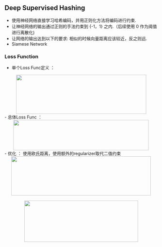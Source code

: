 ## Deep Supervised Hashing  
* 使用神经网络直接学习哈希编码，并用正则化方法将编码进行约束.    
* 让神经网络的输出通过正则的手法约束到 {-1，1} 之内.（后续使用 0 作为阈值进行离散化)
* 让网络的输出达到以下的要求: 相似的时候向量距离应该较近，反之则远.
* Siamese Network

### Loss Function  
- 单个Loss Func定义 ：  
<div align=center><img width="429" height="129" src="https://img-blog.csdn.net/20160908141822237"/></div>
- 总体Loss Func ：
<div align=center><img width="446" height="100" src="https://img-blog.csdn.net/20160908141831771"/></div>
- 优化 ：  
  使用欧氏距离，使用额外的regularizer取代二值约束  
<div align=center><img width="460" height="129" src="https://img-blog.csdn.net/20160908141840503"/></div> <br>
<div align=center><img width="375" height="136" src="https://img-blog.csdn.net/20160908141848503"/></div>
